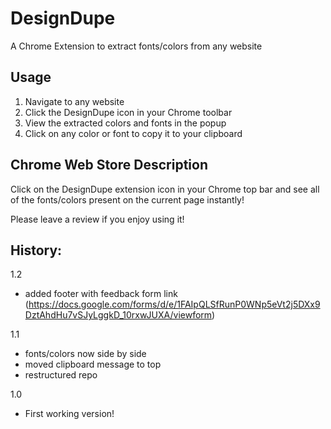 # DesignDupe

A Chrome Extension to extract fonts/colors from any website

## Usage

1. Navigate to any website
2. Click the DesignDupe icon in your Chrome toolbar
3. View the extracted colors and fonts in the popup
4. Click on any color or font to copy it to your clipboard

## Chrome Web Store Description
Click on the DesignDupe extension icon in your Chrome top bar and see all of the fonts/colors present on the current page instantly!

Please leave a review if you enjoy using it!

## History:

1.2
  - added footer with feedback form link (https://docs.google.com/forms/d/e/1FAIpQLSfRunP0WNp5eVt2j5DXx9DztAhdHu7vSJyLggkD_10rxwJUXA/viewform)

1.1
  - fonts/colors now side by side
  - moved clipboard message to top
  - restructured repo

1.0
  - First working version!